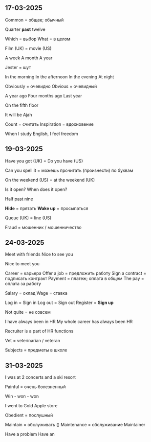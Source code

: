 ## 17-03-2025

Common = общее; обычный

Quarter **past** twelve

Which = выбор
What = в целом

Film (UK) = movie (US)

A week
A month
A year

Jester = шут

In the morning 
In the afternoon
In the evening
At night

Obviously = очевидно
Obvious = очевидный

A year ago
Four months ago
Last year

On the fifth floor

It will be Ajah

Count = считать
Inspiration = вдохновение

When I study English, I feel freedom 

## 19-03-2025

Have you got (UK) = Do you have (US)

Can you spell it = можешь прочитать (произнести) по буквам 

On the weekend (US) = at the weekend (UK)

Is it open?
When does it open?

Half past nine

**Hide** = прятать
**Wake up** = просыпаться 


Queue (UK) = line (US)

Fraud = мошенник / мошенничество

## 24-03-2025

Meet with friends 
Nice to see you

Nice to meet you

Career = карьера
Offer a job = предложить работу
Sign a contract = подписать контракт
Payment = платеж; оплата в общем
The pay = оплата за работу

Salary = оклад 
Wage = ставка

Log in = Sign in
Log out = Sign out
Register = **Sign up**

Not quite = не совсем

I have always been in HR
My whole career has always been HR 

Recruiter is a part of HR functions 

Vet = veterinarian / veteran

Subjects = предметы в школе

## 31-03-2025

I was at 2 concerts and a ski resort 

Painful = очень болезненный

Win - won - won

I went to Gold Apple store

Obedient = послушный

Maintain = обслуживать ()
	Maintenance = обслуживание
	Maintainer 

Have a problem
Have an 